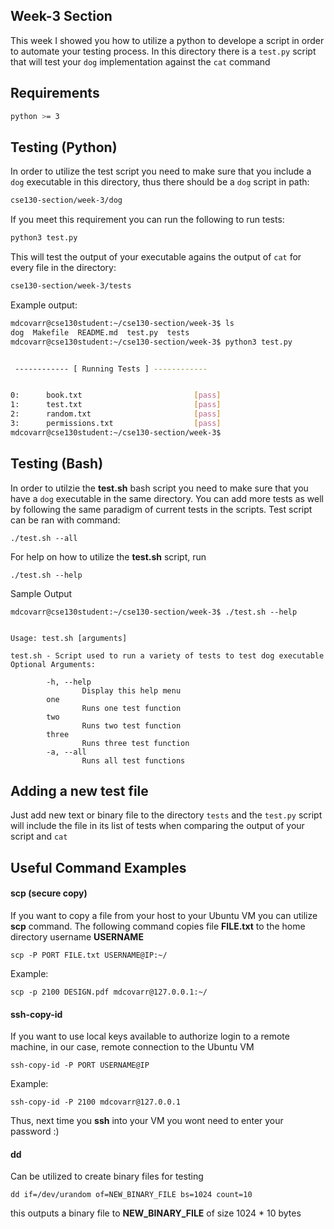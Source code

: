 ## Week-3 Section
This week I showed you how to utilize a python to develope a script
in order to automate your testing process. In this directory there is a
`test.py` script that will test your `dog` implementation against the
`cat` command

## Requirements
```bash
python >= 3
```

## Testing (Python)
In order to utilize the test script you need to make sure that you include a
`dog` executable in this directory, thus there should be a `dog` script in
path:
```bash
cse130-section/week-3/dog
```

If you meet this requirement you can run the following to run tests:
```bash
python3 test.py
```

This will test the output of your executable agains the output of `cat`
for every file in the directory:
```bash
cse130-section/week-3/tests
```

Example output:
```bash
mdcovarr@cse130student:~/cse130-section/week-3$ ls
dog  Makefile  README.md  test.py  tests
mdcovarr@cse130student:~/cse130-section/week-3$ python3 test.py


 ------------ [ Running Tests ] ------------


0:      book.txt                         [pass]
1:      test.txt                         [pass]
2:      random.txt                       [pass]
3:      permissions.txt                  [pass]
mdcovarr@cse130student:~/cse130-section/week-3$
```

## Testing (Bash)
In order to utilzie the **test.sh** bash script you need to make sure
that you have a `dog` executable in the same directory.
You can add more tests as well by following the same paradigm of current
tests in the scripts. Test script can be ran with command:
```
./test.sh --all
```

For help on how to utilize the **test.sh** script, run
```
./test.sh --help
```

Sample Output
```
mdcovarr@cse130student:~/cse130-section/week-3$ ./test.sh --help


Usage: test.sh [arguments]

test.sh - Script used to run a variety of tests to test dog executable
Optional Arguments:

        -h, --help
                Display this help menu
        one
                Runs one test function
        two
                Runs two test function
        three
                Runs three test function
        -a, --all
                Runs all test functions
```

## Adding a new test file
Just add new text or binary file to the directory `tests` and the
`test.py` script will include the file in its list of tests when
comparing the output of your script and `cat`

## Useful Command Examples
#### scp (secure copy)
If you want to copy a file from your host to your Ubuntu VM
you can utilize **scp** command. The following command copies
file **FILE.txt** to the home directory username **USERNAME**
```
scp -P PORT FILE.txt USERNAME@IP:~/
```

Example:
```
scp -p 2100 DESIGN.pdf mdcovarr@127.0.0.1:~/ 
```

#### ssh-copy-id
If you want to use local keys available to authorize login to a
remote machine, in our case, remote connection to the Ubuntu VM
```
ssh-copy-id -P PORT USERNAME@IP
```

Example:
```
ssh-copy-id -P 2100 mdcovarr@127.0.0.1
```

Thus, next time you **ssh** into your VM you wont need to
enter your password :)

#### dd
Can be utilized to create binary files for testing
```
dd if=/dev/urandom of=NEW_BINARY_FILE bs=1024 count=10
```
this outputs a binary file to **NEW_BINARY_FILE** of size
1024 * 10 bytes
